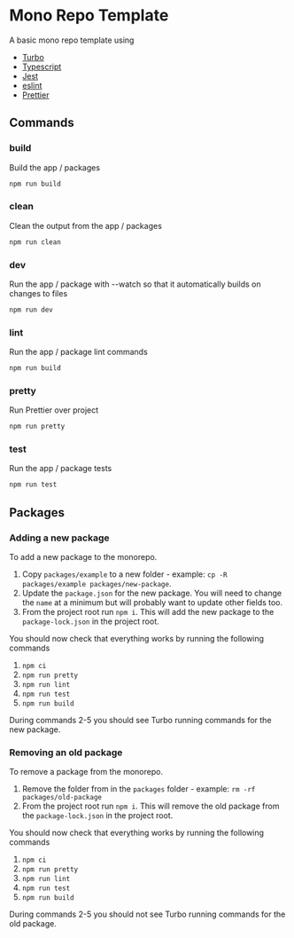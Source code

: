 # Mono Repo Template

A basic mono repo template using

- [Turbo](https://turbo.build/)
- [Typescript](https://www.typescriptlang.org/)
- [Jest](https://jestjs.io/)
- [eslint](https://eslint.org/)
- [Prettier](https://prettier.io/)

## Commands

### build

Build the app / packages

```sh
npm run build
```

### clean

Clean the output from the app / packages

```sh
npm run clean
```

### dev

Run the app / package with --watch so that it automatically builds on changes to files

```sh
npm run dev
```

### lint

Run the app / package lint commands

```sh
npm run build
```

### pretty

Run Prettier over project

```sh
npm run pretty
```

### test

Run the app / package tests

```sh
npm run test
```

## Packages

### Adding a new package

To add a new package to the monorepo.

1. Copy `packages/example` to a new folder - example: `cp -R packages/example packages/new-package`.
2. Update the `package.json` for the new package. You will need to change the `name` at a minimum but will probably want to update other fields too.
3. From the project root run `npm i`. This will add the new package to the `package-lock.json` in the project root.

You should now check that everything works by running the following commands

1. `npm ci`
2. `npm run pretty`
3. `npm run lint`
4. `npm run test`
5. `npm run build`

During commands 2-5 you should see Turbo running commands for the new package.

### Removing an old package

To remove a package from the monorepo.

1. Remove the folder from in the `packages` folder - example: `rm -rf packages/old-package`
2. From the project root run `npm i`. This will remove the old package from the `package-lock.json` in the project root.

You should now check that everything works by running the following commands

1. `npm ci`
2. `npm run pretty`
3. `npm run lint`
4. `npm run test`
5. `npm run build`

During commands 2-5 you should not see Turbo running commands for the old package.
